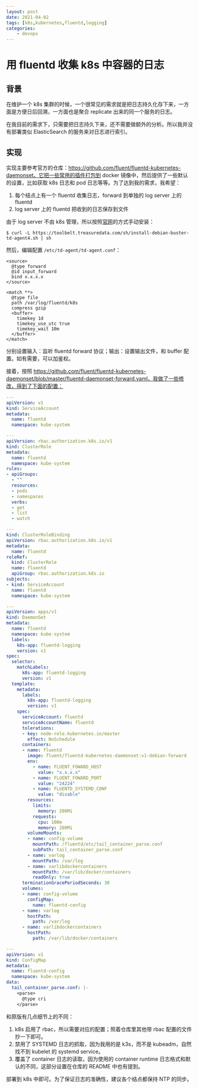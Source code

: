 ```yaml
---
layout: post
date: 2021-04-02
tags: [k8s,kubernetes,fluentd,logging]
categories:
    - devops
---
```


# 用 fluentd 收集 k8s 中容器的日志

## 背景

在维护一个 k8s 集群的时候，一个很常见的需求就是把日志持久化存下来，一方面是方便日后回溯，一方面也是聚合 replicate 出来的同一个服务的日志。

在我目前的需求下，只需要把日志持久下来，还不需要做额外的分析。所以我并没有部署类似 ElasticSearch 的服务来对日志进行索引。

## 实现

实现主要参考官方的仓库：https://github.com/fluent/fluentd-kubernetes-daemonset。它把一些常用的插件打包到 docker 镜像中，然后提供了一些默认的设置，比如获取 k8s 日志和 pod 日志等等。为了达到我的需求，我希望：

1. 每个结点上有一个 fluentd 收集日志，forward 到单独的 log server 上的 fluentd
2. log server 上的 fluentd 把收到的日志保存到文件

由于 log server 不由 k8s 管理，所以按照[官网](https://docs.fluentd.org/installation/install-by-deb)的方式手动安装：

```shell
$ curl -L https://toolbelt.treasuredata.com/sh/install-debian-buster-td-agent4.sh | sh
```

然后，编辑配置 `/etc/td-agent/td-agent.conf`：

```shell
<source>
  @type forward
  @id input_forward
  bind x.x.x.x
</source>

<match **>
  @type file
  path /var/log/fluentd/k8s
  compress gzip
  <buffer>
    timekey 1d
    timekey_use_utc true
    timekey_wait 10m
  </buffer>
</match>
```

分别设置输入：监听 fluentd forward 协议；输出：设置输出文件，和 buffer 配置。如有需要，可以加鉴权。

接着，按照 https://github.com/fluent/fluentd-kubernetes-daemonset/blob/master/fluentd-daemonset-forward.yaml，我做了一些修改，得到了下面的配置：

```yaml
---
apiVersion: v1
kind: ServiceAccount
metadata:
  name: fluentd
  namespace: kube-system

---
apiVersion: rbac.authorization.k8s.io/v1
kind: ClusterRole
metadata:
  name: fluentd
  namespace: kube-system
rules:
- apiGroups:
  - ""
  resources:
  - pods
  - namespaces
  verbs:
  - get
  - list
  - watch

---
kind: ClusterRoleBinding
apiVersion: rbac.authorization.k8s.io/v1
metadata:
  name: fluentd
roleRef:
  kind: ClusterRole
  name: fluentd
  apiGroup: rbac.authorization.k8s.io
subjects:
- kind: ServiceAccount
  name: fluentd
  namespace: kube-system

---
apiVersion: apps/v1
kind: DaemonSet
metadata:
  name: fluentd
  namespace: kube-system
  labels:
    k8s-app: fluentd-logging
    version: v1
spec:
  selector:
    matchLabels:
      k8s-app: fluentd-logging
      version: v1
  template:
    metadata:
      labels:
        k8s-app: fluentd-logging
        version: v1
    spec:
      serviceAccount: fluentd
      serviceAccountName: fluentd
      tolerations:
      - key: node-role.kubernetes.io/master
        effect: NoSchedule
      containers:
      - name: fluentd
        image: fluent/fluentd-kubernetes-daemonset:v1-debian-forward
        env:
          - name: FLUENT_FOWARD_HOST
            value: "x.x.x.x"
          - name: FLUENT_FOWARD_PORT
            value: "24224"
          - name: FLUENTD_SYSTEMD_CONF
            value: "disable"
        resources:
          limits:
            memory: 200Mi
          requests:
            cpu: 100m
            memory: 200Mi
        volumeMounts:
        - name: config-volume
          mountPath: /fluentd/etc/tail_container_parse.conf
          subPath: tail_container_parse.conf
        - name: varlog
          mountPath: /var/log
        - name: varlibdockercontainers
          mountPath: /var/lib/docker/containers
          readOnly: true
      terminationGracePeriodSeconds: 30
      volumes:
      - name: config-volume
        configMap:
          name: fluentd-config
      - name: varlog
        hostPath:
          path: /var/log
      - name: varlibdockercontainers
        hostPath:
          path: /var/lib/docker/containers

---
apiVersion: v1
kind: ConfigMap
metadata:
  name: fluentd-config
  namespace: kube-system
data:
  tail_container_parse.conf: |-
    <parse>
      @type cri
    </parse>
```

和原版有几点细节上的不同：

1. k8s 启用了 rbac，所以需要对应的配置；照着仓库里其他带 rbac 配置的文件抄一下即可。
2. 禁用了 SYSTEMD 日志的抓取，因为我用的是 k3s，而不是 kubeadm，自然找不到 kubelet 的 systemd service。
3. 覆盖了 container 日志的读取，因为使用的 container runtime 日志格式和默认的不同，这部分设置在仓库的 README 中也有提到。

部署到 k8s 中即可。为了保证日志的准确性，建议各个结点都保持 NTP 的同步。

